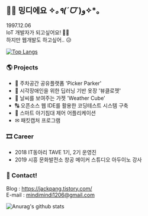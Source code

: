 
## 👋😊 밍디에요 ✧*｡٩(ˊᗜˋ*)و✧*｡
   1997.12.06 <br>
   IoT 개발자가 되고싶어요! 👨‍💻 <br>
      하지만 웹개발도 하고싶어.. 😥
 
 [![Top Langs](https://github-readme-stats.vercel.app/api/top-langs/?username=mindi1206&layout=compact)](https://github.com/anuraghazra/github-readme-stats)
 
### 🌎 Projects
  * 🚚 주차공간 공유플랫폼 'Picker Parker' <br>
  * 👔 시각장애인을 위한 딥러닝 기반 옷장 '뷰클로젯' <br>
  * 🌈 날씨를 보여주는 가젯 'Weather Cube' <br>
  * 🔠 오픈소스 웹 IDE를 활용한 코딩테스트 시스템 구축 <br>
  * 👶 스마트 아기침대 제어 어플리케이션 <br>
  * ✉ 패킷캡처 프로그램 <br>

### 🎞 Career
* 2018 IT동아리 TAVE 1기, 2기 운영진
* 2019 시흥 문화발전소 창공 메이커 스튜디오 아두이노 강사

### 📧 Contact!
Blog : https://jackpang.tistory.com/ <br>
E-mail : mindimindi1206@gmail.com


![Anurag's github stats](https://github-readme-stats.vercel.app/api?username=mindi1206&show_icons=true) <br>

<!-- **mindi1206/mindi1206** is a ✨ _special_ ✨ repository because its `README.md` (this file) appears on your GitHub profile.



Here are some ideas to get you started:


- 🔭 I’m currently working on ...
- 🌱 I’m currently learning ...
- 👯 I’m looking to collaborate on ...
- 🤔 I’m looking for help with ...
- 💬 Ask me about ...
- 📫 How to reach me: ...
- 😄 Pronouns: ...
- ⚡ Fun fact: ...
-->
